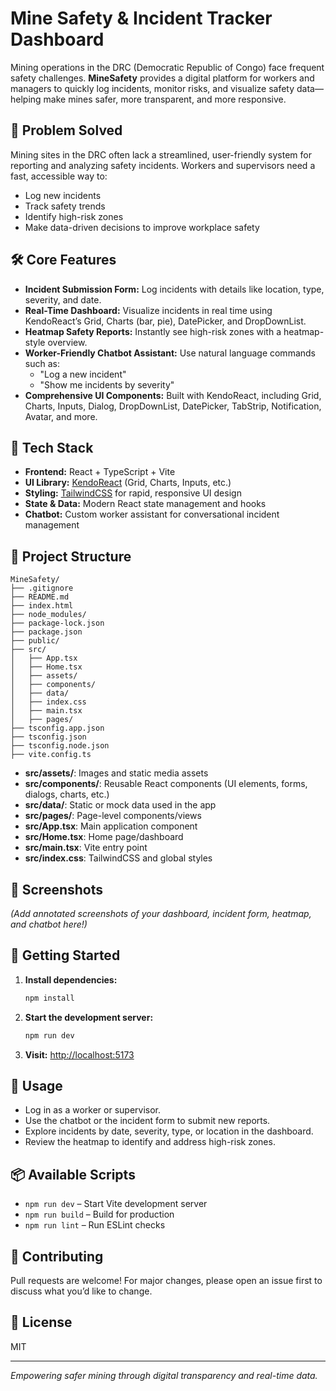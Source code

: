 # Mine Safety & Incident Tracker Dashboard

Mining operations in the DRC (Democratic Republic of Congo) face frequent safety challenges. **MineSafety** provides a digital platform for workers and managers to quickly log incidents, monitor risks, and visualize safety data—helping make mines safer, more transparent, and more responsive.

## 🚩 Problem Solved

Mining sites in the DRC often lack a streamlined, user-friendly system for reporting and analyzing safety incidents. Workers and supervisors need a fast, accessible way to:
- Log new incidents
- Track safety trends
- Identify high-risk zones
- Make data-driven decisions to improve workplace safety

## 🛠️ Core Features

- **Incident Submission Form:** Log incidents with details like location, type, severity, and date.
- **Real-Time Dashboard:** Visualize incidents in real time using KendoReact’s Grid, Charts (bar, pie), DatePicker, and DropDownList.
- **Heatmap Safety Reports:** Instantly see high-risk zones with a heatmap-style overview.
- **Worker-Friendly Chatbot Assistant:** Use natural language commands such as:
  - "Log a new incident"
  - "Show me incidents by severity"
- **Comprehensive UI Components:** Built with KendoReact, including Grid, Charts, Inputs, Dialog, DropDownList, DatePicker, TabStrip, Notification, Avatar, and more.

## 🚀 Tech Stack

- **Frontend:** React + TypeScript + Vite
- **UI Library:** [KendoReact](https://www.telerik.com/kendo-react-ui/) (Grid, Charts, Inputs, etc.)
- **Styling:** [TailwindCSS](https://tailwindcss.com/) for rapid, responsive UI design
- **State & Data:** Modern React state management and hooks
- **Chatbot:** Custom worker assistant for conversational incident management

## 📁 Project Structure

```
MineSafety/
├── .gitignore
├── README.md
├── index.html
├── node_modules/
├── package-lock.json
├── package.json
├── public/
├── src/
│   ├── App.tsx
│   ├── Home.tsx
│   ├── assets/
│   ├── components/
│   ├── data/
│   ├── index.css
│   ├── main.tsx
│   ├── pages/
├── tsconfig.app.json
├── tsconfig.json
├── tsconfig.node.json
├── vite.config.ts
```

- **src/assets/**: Images and static media assets
- **src/components/**: Reusable React components (UI elements, forms, dialogs, charts, etc.)
- **src/data/**: Static or mock data used in the app
- **src/pages/**: Page-level components/views
- **src/App.tsx**: Main application component
- **src/Home.tsx**: Home page/dashboard
- **src/main.tsx**: Vite entry point
- **src/index.css**: TailwindCSS and global styles

## 📸 Screenshots

*(Add annotated screenshots of your dashboard, incident form, heatmap, and chatbot here!)*

## 🔧 Getting Started

1. **Install dependencies:**
   ```bash
   npm install
   ```
2. **Start the development server:**
   ```bash
   npm run dev
   ```
3. **Visit:** [http://localhost:5173](http://localhost:5173)

## 📝 Usage

- Log in as a worker or supervisor.
- Use the chatbot or the incident form to submit new reports.
- Explore incidents by date, severity, type, or location in the dashboard.
- Review the heatmap to identify and address high-risk zones.

## 📦 Available Scripts

- `npm run dev` – Start Vite development server
- `npm run build` – Build for production
- `npm run lint` – Run ESLint checks

## 👥 Contributing

Pull requests are welcome! For major changes, please open an issue first to discuss what you’d like to change.

## 📄 License

MIT

---

*Empowering safer mining through digital transparency and real-time data.*
